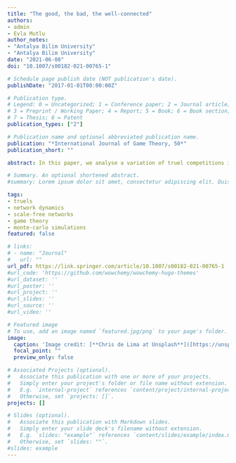 ```yaml
---
title: "The good, the bad, the well-connected"
authors:
- admin
- Evla Mutlu
author_notes:
- "Antalya Bilim University"
- "Antalya Bilim University"
date: "2021-06-08"
doi: "10.1007/s00182-021-00765-1"

# Schedule page publish date (NOT publication's date).
publishDate: "2017-01-01T00:00:00Z"

# Publication type.
# Legend: 0 = Uncategorized; 1 = Conference paper; 2 = Journal article;
# 3 = Preprint / Working Paper; 4 = Report; 5 = Book; 6 = Book section;
# 7 = Thesis; 8 = Patent
publication_types: ["2"]

# Publication name and optional abbreviated publication name.
publication: "*International Journal of Game Theory, 50*"
publication_short: ""

abstract: In this paper, we analyse a variation of truel competitions in which each prospective player is represented by a node in a scale-free network. Without including any particular spatial arrangement of players, traditional game theory suggests that in many truel settings the strongest player often has the lowest probability of survival, a paradox that has been popularised by the term survival of the unfittest. However, both our single-run and the Monte-Carlo simulations suggest that this particular notion does not hold in scale-free networks. The spatial structure and arrangement of players are crucial for the outcome of truels, as in scale-free networks the number of players surviving the competition positively depends on their marksmanship (i.e., the strongest players indeed have the highest probability of survival).

# Summary. An optional shortened abstract.
#summary: Lorem ipsum dolor sit amet, consectetur adipiscing elit. Duis posuere tellus ac convallis placerat. Proin tincidunt #magna sed ex sollicitudin condimentum.

tags:
- truels
- network dynamics
- scale-free networks
- game theory
- monte-carlo simulations
featured: false

# links:
# - name: "Journal"
#   url: ""
url_pdf: https://link.springer.com/article/10.1007/s00182-021-00765-1
#url_code: 'https://github.com/wowchemy/wowchemy-hugo-themes'
#url_dataset: ''
#url_poster: ''
#url_project: ''
#url_slides: ''
#url_source: ''
#url_video: ''

# Featured image
# To use, add an image named `featured.jpg/png` to your page's folder. 
image:
  caption: 'Image credit: [**Chris de Lima at Unsplash**]([https://unsplash.com/photos/jdD8gXaTZsc](https://unsplash.com/de/fotos/rxPRbECcnLs))'
  focal_point: ""
  preview_only: false

# Associated Projects (optional).
#   Associate this publication with one or more of your projects.
#   Simply enter your project's folder or file name without extension.
#   E.g. `internal-project` references `content/project/internal-project/index.md`.
#   Otherwise, set `projects: []`.
projects: []

# Slides (optional).
#   Associate this publication with Markdown slides.
#   Simply enter your slide deck's filename without extension.
#   E.g. `slides: "example"` references `content/slides/example/index.md`.
#   Otherwise, set `slides: ""`.
#slides: example
---
```

